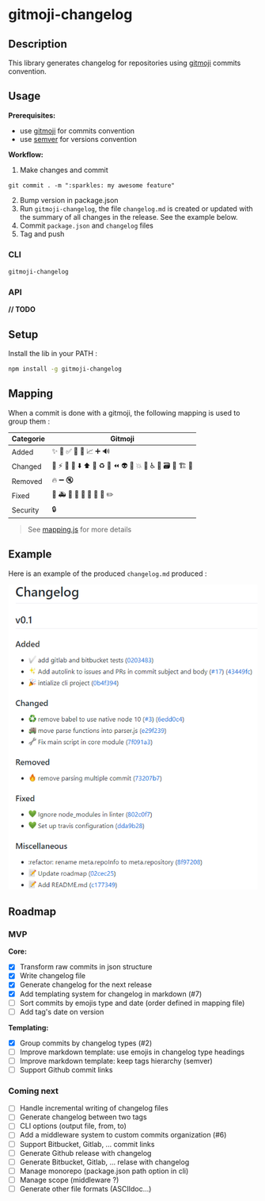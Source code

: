 # gitmoji-changelog

## Description

This library generates changelog for repositories using [gitmoji](https://gitmoji.carloscuesta.me/) commits convention.

## Usage

**Prerequisites:**
- use [gitmoji](https://gitmoji.carloscuesta.me/) for commits convention
- use [semver](https://semver.org/) for versions convention

**Workflow:**
1. Make changes and commit
  ```
  git commit . -m ":sparkles: my awesome feature"
  ```
2. Bump version in package.json
3. Run `gitmoji-changelog`, the file `changelog.md` is created or updated with the summary of all changes in the release. See the example below.
4. Commit `package.json` and `changelog` files
5. Tag and push

### CLI

```bash
gitmoji-changelog
```

### API

**// TODO**

## Setup

Install the lib in your PATH : 

```bash
npm install -g gitmoji-changelog
```

## Mapping

When a commit is done with a gitmoji, the following mapping is used to group them : 

| Categorie | Gitmoji |
|---|---|
| Added | :sparkles: :tada: :white_check_mark: :bookmark: :construction_worker: :chart_with_upwards_trend: :heavy_plus_sign: :loud_sound: |
| Changed | :art: :zap: :lipstick: :rotating_light: :arrow_down: :arrow_up: :pushpin: :recycle: :wrench: :rewind: :alien: :truck: :boom: :bento: :wheelchair: :speech_balloon: :card_file_box: :children_crossing: :building_construction: :iphone: |
| Removed | :fire: :heavy_minus_sign: :mute: |
| Fixed | :bug: :ambulance: :apple: :penguin: :checkered_flag: :robot: :green_apple: :green_heart: :pencil2: |
| Security | :lock: |


> See [mapping.js](packages/gitmoji-changelog-core/src/mapping.js) for more details


## Example

Here is an example of the produced `changelog.md` produced : 

![Changelog example](doc/screenshot.png)


## Roadmap

### MVP

**Core:**
- [x] Transform raw commits in json structure
- [x] Write changelog file
- [x] Generate changelog for the next release
- [x] Add templating system for changelog in markdown (#7)
- [ ] Sort commits by emojis type and date (order defined in mapping file)
- [ ] Add tag's date on version

**Templating:**
- [x] Group commits by changelog types (#2)
- [ ] Improve markdown template: use emojis in changelog type headings
- [ ] Improve markdown template: keep tags hierarchy (semver)
- [ ] Support Github commit links

### Coming next

- [ ] Handle incremental writing of changelog files
- [ ] Generate changelog between two tags
- [ ] CLI options (output file, from, to)
- [ ] Add a middleware system to custom commits organization (#6)
- [ ] Support Bitbucket, Gitlab, ... commit links
- [ ] Generate Github release with changelog
- [ ] Generate Bitbucket, Gitlab, ... relase with changelog
- [ ] Manage monorepo (package.json path option in cli)
- [ ] Manage scope (middleware ?)
- [ ] Generate other file formats (ASCIIdoc...)
